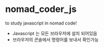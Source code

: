 # nomad_coder_js
to study javascript in nomad code!


- Javascript 는 모든 브라우저에 설치 되어있음
- 브라우저의 콘솔에서 명령어를 보내서 확인가능